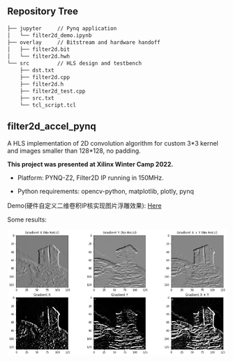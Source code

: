 
## Repository Tree

```
├── jupyter     // Pynq application
│   └── filter2d_demo.ipynb
├── overlay     // Bitstream and hardware handoff
│   ├── filter2d.bit
│   └── filter2d.hwh
└── src         // HLS design and testbench
    ├── dst.txt
    ├── filter2d.cpp
    ├── filter2d.h
    ├── filter2d_test.cpp
    ├── src.txt
    └── tcl_script.tcl
```
    
## filter2d_accel_pynq

A HLS implementation of 2D convolution algorithm for custom 3\*3 kernel and images smaller than 128\*128, no padding.

**This project was presented at Xilinx Winter Camp 2022.**

- Platform: PYNQ-Z2, Filter2D IP running in 150MHz.

- Python requirements: opencv-python, matplotlib, plotly, pynq

Demo(硬件自定义二维卷积IP核实现图片浮雕效果): [Here](./jupyter/filter2d_demo.ipynb)

Some results: 

![](./demo.png)

